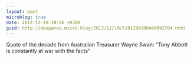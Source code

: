 ```yaml
---
layout: post
microblog: true
date: 2012-12-19 10:26 +0300
guid: http://desparoz.micro.blog/2012/12/19/t281299380449992704.html
---
```

Quote of the decade from Australian Treasurer Wayne Swan: "Tony Abbott is constantly at war with the facts"
